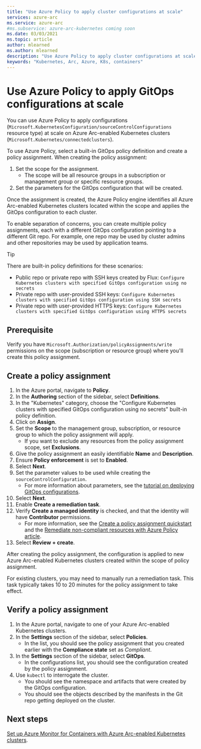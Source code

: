 ```yaml
---
title: "Use Azure Policy to apply cluster configurations at scale"
services: azure-arc
ms.service: azure-arc
#ms.subservice: azure-arc-kubernetes coming soon
ms.date: 03/03/2021
ms.topic: article
author: mlearned
ms.author: mlearned
description: "Use Azure Policy to apply cluster configurations at scale"
keywords: "Kubernetes, Arc, Azure, K8s, containers"
---
```


# Use Azure Policy to apply GitOps configurations at scale

You can use Azure Policy to apply configurations (`Microsoft.KubernetesConfiguration/sourceControlConfigurations` resource type) at scale on Azure Arc-enabled Kubernetes clusters (`Microsoft.Kubernetes/connectedclusters`).

To use Azure Policy, select a built-in GitOps policy definition and create a policy assignment. When creating the policy assignment:
1. Set the scope for the assignment.
    * The scope will be all resource groups in a subscription or management group or specific resource groups.
2. Set the parameters for the GitOps configuration that will be created. 

Once the assignment is created, the Azure Policy engine identifies all Azure Arc-enabled Kubernetes clusters located within the scope and applies the GitOps configuration to each cluster.

To enable separation of concerns, you can create multiple policy assignments, each with a different GitOps configuration pointing to a different Git repo. For example, one repo may be used by cluster admins and other repositories may be used by application teams.

> [!TIP]
> There are built-in policy definitions for these scenarios:
> * Public repo or private repo with SSH keys created by Flux: `Configure Kubernetes clusters with specified GitOps configuration using no secrets`
> * Private repo with user-provided SSH keys: `Configure Kubernetes clusters with specified GitOps configuration using SSH secrets`
> * Private repo with user-provided HTTPS keys: `Configure Kubernetes clusters with specified GitOps configuration using HTTPS secrets`

## Prerequisite

Verify you have `Microsoft.Authorization/policyAssignments/write` permissions on the scope (subscription or resource group) where you'll create this policy assignment.

## Create a policy assignment

1. In the Azure portal, navigate to **Policy**.
1. In the **Authoring** section of the sidebar, select **Definitions**.
1. In the "Kubernetes" category, choose the "Configure Kubernetes clusters with specified GitOps configuration using no secrets" built-in policy definition. 
1. Click on **Assign**.
1. Set the **Scope** to the management group, subscription, or resource group to which the policy assignment will apply.
    * If you want to exclude any resources from the policy assignment scope, set **Exclusions**.
1. Give the policy assignment an easily identifiable **Name** and **Description**.
1. Ensure **Policy enforcement** is set to **Enabled**.
1. Select **Next**.
1. Set the parameter values to be used while creating the `sourceControlConfiguration`.
    * For more information about parameters, see the [tutorial on deploying GitOps configurations](./tutorial-use-gitops-connected-cluster.md).
1. Select **Next**.
1. Enable **Create a remediation task**.
1. Verify **Create a managed identity** is checked, and that the identity will have **Contributor** permissions. 
    * For more information, see the [Create a policy assignment quickstart](../../governance/policy/assign-policy-portal.md) and the [Remediate non-compliant resources with Azure Policy article](../../governance/policy/how-to/remediate-resources.md).
1. Select **Review + create**.

After creating the policy assignment, the configuration is applied to new Azure Arc-enabled Kubernetes clusters created within the scope of policy assignment.

For existing clusters, you may need to manually run a remediation task. This task typically takes 10 to 20 minutes for the policy assignment to take effect.

## Verify a policy assignment

1. In the Azure portal, navigate to one of your Azure Arc-enabled Kubernetes clusters.
1. In the **Settings** section of the sidebar, select **Policies**. 
    * In the list, you should see the policy assignment that you created earlier with the **Compliance state** set as *Compliant*.
1. In the **Settings** section of the sidebar, select **GitOps**.
    * In the configurations list, you should see the configuration created by the policy assignment.
1. Use `kubectl` to interrogate the cluster. 
    * You should see the namespace and artifacts that were created by the GitOps configuration.
    * You should see the objects described by the manifests in the Git repo getting deployed on the cluster.

## Next steps

[Set up Azure Monitor for Containers with Azure Arc-enabled Kubernetes clusters](../../azure-monitor/containers/container-insights-enable-arc-enabled-clusters.md).
